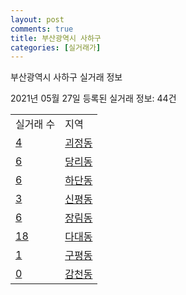 ```yaml
---
layout: post
comments: true
title: 부산광역시 사하구
categories: [실거래가]
---
```


부산광역시 사하구 실거래 정보

2021년 05월 27일 등록된 실거래 정보: 44건


<table>
  <tr>
    <td>실거래 수</td>
    <td>지역</td>
  </tr>

  
  <tr>
    <td><a href="2638010100.html">4</a></td>
    <td><a href="2638010100.html">괴정동</a></td>
  </tr>
    

  <tr>
    <td><a href="2638010200.html">6</a></td>
    <td><a href="2638010200.html">당리동</a></td>
  </tr>
    

  <tr>
    <td><a href="2638010300.html">6</a></td>
    <td><a href="2638010300.html">하단동</a></td>
  </tr>
    

  <tr>
    <td><a href="2638010400.html">3</a></td>
    <td><a href="2638010400.html">신평동</a></td>
  </tr>
    

  <tr>
    <td><a href="2638010500.html">6</a></td>
    <td><a href="2638010500.html">장림동</a></td>
  </tr>
    

  <tr>
    <td><a href="2638010600.html">18</a></td>
    <td><a href="2638010600.html">다대동</a></td>
  </tr>
    

  <tr>
    <td><a href="2638010700.html">1</a></td>
    <td><a href="2638010700.html">구평동</a></td>
  </tr>
    

  <tr>
    <td><a href="2638010800.html">0</a></td>
    <td><a href="2638010800.html">감천동</a></td>
  </tr>
    


</table>
    